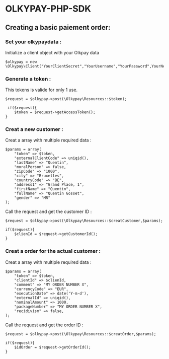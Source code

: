 # OLKYPAY-PHP-SDK
## Creating a basic paiement order:

### Set your olkypaydata :
Initialize a client object with your Olkpay data 

    $olkypay = new \Olkypay\Client("YourClientSecret","YourUsername","YourPassword",YourNetworkId,YourSupplierId);

### Generate a token :
This tokens is valide for only 1 use.

    $request = $olkypay->post(\Olkypay\Resources::$token);
    
     if($request){  
        $token = $request->getAccessToken();  
    }
### Creat a new customer :
Creat a array with multiple required data :


    $params = array(  
        "token" => $token,  
        "externalClientCode" => uniqid(),  
        "lastName" => "Quentin",  
        "moralPerson" => false,  
        "zipCode" => "1000",  
        "city" => "Bruxelles",  
        "countryCode" => "BE",  
        "address1" => "Grand Place, 1",  
        "firstName" => "Quentin",  
        "fullName" => "Quentin Gosset",  
        "gender" => "MR"  
    ); 

Call the request and get the customer ID :

    $request = $olkypay->post(\Olkypay\Resources::$creatCustomer,$params); 
     
    if($request){  
	    $clienId = $request->getCustomerId();
    }
 
 
### Creat a order for the actual customer :
Creat a array with multiple required data :

    $params = array(  
        "token" => $token,  
        "clientId" => $clienId,  
        "comment" => "MY ORDER NUMBER X",  
        "currencyCode" => "EUR",  
        "executionDate" => date('Y-m-d'),  
        "externalId" => uniqid(),  
        "nominalAmount" => 1000,  
        "packageNumber" => "MY ORDER NUMBER X",  
        "recidivism" => false,  
    );

 Call the request and get the order ID :

    $request = $olkypay->post(\Olkypay\Resources::$creatOrder,$params);  
      
    if($request){  
        $idOrder = $request->getOrderId();  
    }

